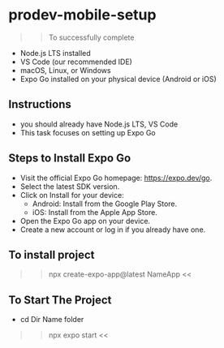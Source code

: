 # prodev-mobile-setup

>> To successfully complete 
- Node.js LTS installed
- VS Code (our recommended IDE)
- macOS, Linux, or Windows
- Expo Go installed on your physical device (Android or iOS)

## Instructions

- you should already have Node.js LTS, VS Code
- This task focuses on setting up Expo Go 

## Steps to Install Expo Go

- Visit the official Expo Go homepage: https://expo.dev/go.
- Select the latest SDK version.
- Click on Install for your device:
     * Android: Install from the Google Play Store.
     * iOS: Install from the Apple App Store.
- Open the Expo Go app on your device.
- Create a new account or log in if you already have one.     


## To install project 

>> npx create-expo-app@latest NameApp <<

## To Start The Project

- cd Dir Name folder

>> npx expo start <<
